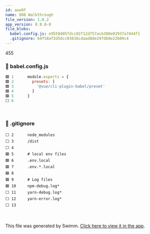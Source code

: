 ```yaml
---
id: aow9f
name: 888 Walkthrough
file_version: 1.0.2
app_version: 0.8.8-0
file_blobs:
  babel.config.js: e9558405fdcc02f12d757acb308e02937a7444f1
  .gitignore: 64f58af3d5dcc03636cdaad8de29fd68e22609c4
---
```


455
<!-- NOTE-swimm-snippet: the lines below link your snippet to Swimm -->
### 📄 babel.config.js
```javascript
🟩 1      module.exports = {
🟩 2        presets: [
🟩 3          '@vue/cli-plugin-babel/preset'
🟩 4        ]
🟩 5      }
⬜ 6      
```

<br/>

<!-- NOTE-swimm-snippet: the lines below link your snippet to Swimm -->
### 📄 .gitignore
```gitignore
⬜ 2      node_modules
⬜ 3      /dist
⬜ 4      
🟩 5      # local env files
🟩 6      .env.local
🟩 7      .env.*.local
🟩 8      
🟩 9      # Log files
🟩 10     npm-debug.log*
⬜ 11     yarn-debug.log*
⬜ 12     yarn-error.log*
⬜ 13     
```

<br/>

This file was generated by Swimm. [Click here to view it in the app](https://swimm-web-app.web.app/repos/Z2l0aHViJTNBJTNBc3ItZXh0ZW5zaW9uJTNBJTNBZG91ZWs=/docs/aow9f).